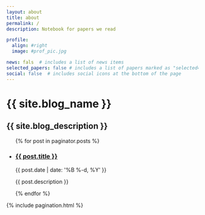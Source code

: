 ```yaml
---
layout: about
title: about
permalink: /
description: Notebook for papers we read

profile:
  align: #right
  image: #prof_pic.jpg

news: fals  # includes a list of news items
selected_papers: false # includes a list of papers marked as "selected={true}"
social: false  # includes social icons at the bottom of the page
---
```


<div class="post">

  <div class="header-bar">
    <h1>{{ site.blog_name }}</h1>
    <h2>{{ site.blog_description }}</h2>
  </div>


  <ul class="post-list">
    {% for post in paginator.posts %}
      <li>
        <h3><a class="post-title" href="{{ post.url | prepend: site.baseurl }}">{{ post.title }}</a></h3>
        <p class="post-meta">{{ post.date | date: '%B %-d, %Y' }}</p>
        <p>{{ post.description }}</p>
      </li>
    {% endfor %}
  </ul>

  {% include pagination.html %}

</div>

